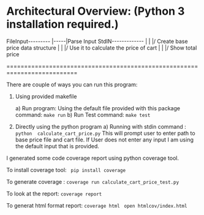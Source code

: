 Architectural Overview:
(Python 3 installation required.)
==========================================================================

FileInput---------
                  |-----|Parse Input
StdIN-------------      |
						|
					   \|/
					   Create base price data structure
					    |
						|
					   \|/
					   Use it to calculate the price of cart
					    |
						|
					   \|/
					   Show total price

==========================================================================

There are couple of ways you can run this program:
1) Using provided makefile

	a) Run program:  Using the default file provided with this package
		command: ``` make run ```
	b) Run Test
	    command: ``` make test ```
2) Directly using the python program
	a) Running with stdin
		command : ``` python  calculate_cart_price.py ```
        This will prompt user to enter path to base price file and cart file.
        If User does not enter any input I am using the default input that is provided.


I generated some code coverage report using python coverage tool.

To install coverage tool:
``` pip install coverage```

To generate coverage :
```coverage run calculate_cart_price_test.py ```

To look at the report:
```coverage report```

To generat  html format report:
```coverage html```
``` open htmlcov/index.html```